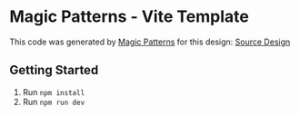 # Magic Patterns - Vite Template

This code was generated by [Magic Patterns](https://magicpatterns.com) for this design: [Source Design](https://www.magicpatterns.com/c/n5axhmpdg1qrhz9kyywwkv)

## Getting Started

1. Run `npm install`
2. Run `npm run dev`
